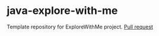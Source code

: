 # java-explore-with-me
Template repository for ExploreWithMe project.
[Pull request](https://github.com/Dw4yn33/java-explore-with-me/pull/3)
